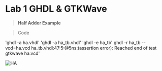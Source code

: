 # Lab 1 GHDL & GTKWave


> **Half Adder Example**

> Code

'ghdl -a ha.vhdl'
'ghdl -a ha_tb.vhdl'
'ghdl -e ha_tb'
ghdl -r ha_tb --vcd=ha.vcd
ha_tb.vhdl:47:5:@5ns:(assertion error): Reached end of test
gtkwave ha.vcd'

![HA](https://github.com/user-attachments/assets/72bc51e2-d792-4065-a8c1-d8bda282c525)




